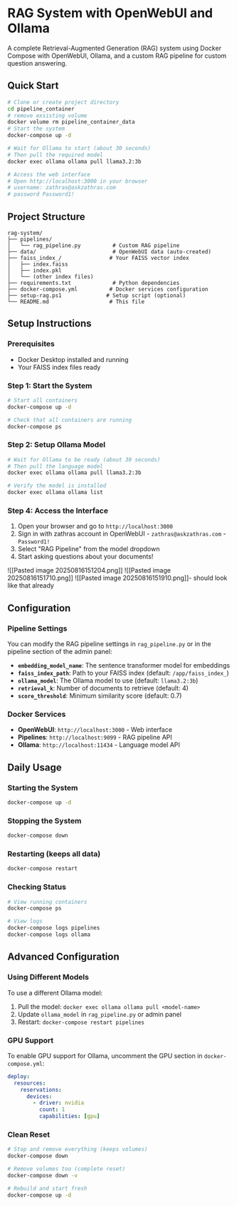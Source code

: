# RAG System with OpenWebUI and Ollama

A complete Retrieval-Augmented Generation (RAG) system using Docker Compose with OpenWebUI, Ollama, and a custom RAG pipeline for custom question answering.

## Quick Start

```bash
# Clone or create project directory
cd pipeline_container
# remove exsisting volume 
docker volume rm pipeline_container_data
# Start the system
docker-compose up -d

# Wait for Ollama to start (about 30 seconds)
# Then pull the required model
docker exec ollama ollama pull llama3.2:3b

# Access the web interface
# Open http://localhost:3000 in your browser
# username: zathras@askzathras.com
# password Password1!
```

## Project Structure

```
rag-system/
├── pipelines/
│   └── rag_pipeline.py          # Custom RAG pipeline
├── data/                        # OpenWebUI data (auto-created)
├── faiss_index_/               # Your FAISS vector index
│   ├── index.faiss
│   ├── index.pkl
│   └── (other index files)
├── requirements.txt             # Python dependencies
├── docker-compose.yml          # Docker services configuration
├── setup-rag.ps1              # Setup script (optional)
└── README.md                   # This file
```

## Setup Instructions

### Prerequisites

- Docker Desktop installed and running
- Your FAISS index files ready


### Step 1: Start the System

```bash
# Start all containers
docker-compose up -d

# Check that all containers are running
docker-compose ps
```


### Step 2: Setup Ollama Model

```bash
# Wait for Ollama to be ready (about 30 seconds)
# Then pull the language model
docker exec ollama ollama pull llama3.2:3b

# Verify the model is installed
docker exec ollama ollama list
```

### Step 4: Access the Interface

1. Open your browser and go to `http://localhost:3000`
2. Sign in with zathras account in OpenWebUI
		- `zathras@askzathras.com`
		- `Password1!`
3. Select "RAG Pipeline" from the model dropdown
4. Start asking questions about your documents!

![[Pasted image 20250816151204.png]]
![[Pasted image 20250816151710.png]]
![[Pasted image 20250816151910.png]]- should look like that already

## Configuration

### Pipeline Settings

You can modify the RAG pipeline settings in `rag_pipeline.py` or in the pipeline section of the admin panel:

- **`embedding_model_name`**: The sentence transformer model for embeddings
- **`faiss_index_path`**: Path to your FAISS index (default: `/app/faiss_index_`)
- **`ollama_model`**: The Ollama model to use (default: `llama3.2:3b`)
- **`retrieval_k`**: Number of documents to retrieve (default: 4)
- **`score_threshold`**: Minimum similarity score (default: 0.7)

### Docker Services

- **OpenWebUI**: `http://localhost:3000` - Web interface
- **Pipelines**: `http://localhost:9099` - RAG pipeline API
- **Ollama**: `http://localhost:11434` - Language model API

## Daily Usage

### Starting the System

```bash
docker-compose up -d
```

### Stopping the System

```bash
docker-compose down
```

### Restarting (keeps all data)

```bash
docker-compose restart
```

### Checking Status

```bash
# View running containers
docker-compose ps

# View logs
docker-compose logs pipelines
docker-compose logs ollama
```

## Advanced Configuration

### Using Different Models

To use a different Ollama model:

1. Pull the model: `docker exec ollama ollama pull <model-name>`
2. Update `ollama_model` in `rag_pipeline.py` or admin panel 
3. Restart: `docker-compose restart pipelines`

### GPU Support

To enable GPU support for Ollama, uncomment the GPU section in `docker-compose.yml`:

```yaml
deploy:
  resources:
    reservations:
      devices:
        - driver: nvidia
          count: 1
          capabilities: [gpu]
```

###

### Clean Reset

```bash
# Stop and remove everything (keeps volumes)
docker-compose down

# Remove volumes too (complete reset)
docker-compose down -v

# Rebuild and start fresh
docker-compose up -d
```

